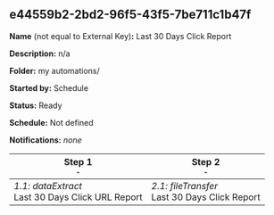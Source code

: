 ## e44559b2-2bd2-96f5-43f5-7be711c1b47f

**Name** (not equal to External Key)**:** Last 30 Days Click Report

**Description:** n/a

**Folder:** my automations/

**Started by:** Schedule

**Status:** Ready

**Schedule:** Not defined

**Notifications:** _none_


| Step 1<br>_<small>-</small>_ | Step 2<br>_<small>-</small>_ |
| --- | --- |
| _1.1: dataExtract_<br>Last 30 Days Click URL Report | _2.1: fileTransfer_<br>Last 30 Days Click Report |
